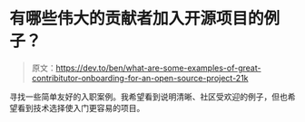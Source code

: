 # 有哪些伟大的贡献者加入开源项目的例子？

> 原文：<https://dev.to/ben/what-are-some-examples-of-great-contribitutor-onboarding-for-an-open-source-project-21k>

寻找一些简单友好的入职案例。我希望看到说明清晰、社区受欢迎的例子，但也希望看到技术选择使入门更容易的项目。